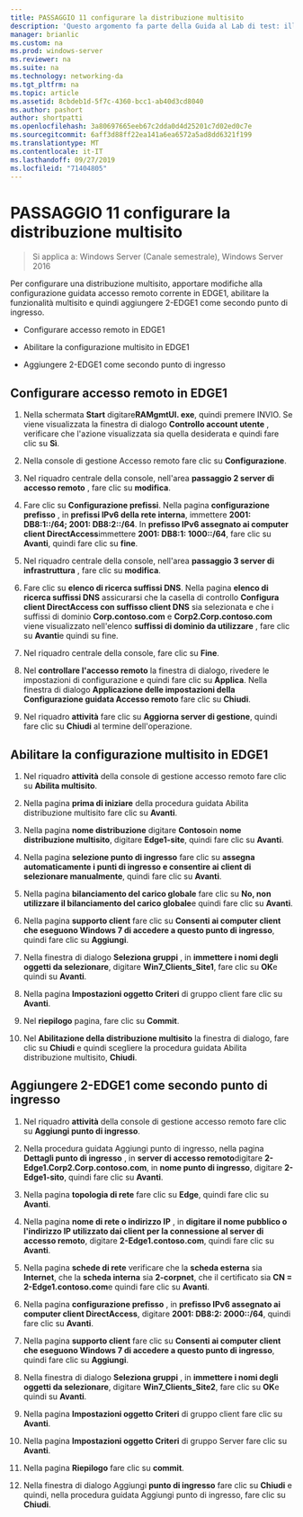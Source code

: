 ```yaml
---
title: PASSAGGIO 11 configurare la distribuzione multisito
description: 'Questo argomento fa parte della Guida al Lab di test: illustra una distribuzione multisito di DirectAccess per Windows Server 2016'
manager: brianlic
ms.custom: na
ms.prod: windows-server
ms.reviewer: na
ms.suite: na
ms.technology: networking-da
ms.tgt_pltfrm: na
ms.topic: article
ms.assetid: 8cbdeb1d-5f7c-4360-bcc1-ab40d3cd8040
ms.author: pashort
author: shortpatti
ms.openlocfilehash: 3a80697665eeb67c2dda0d4d25201c7d02ed0c7e
ms.sourcegitcommit: 6aff3d88ff22ea141a6ea6572a5ad8dd6321f199
ms.translationtype: MT
ms.contentlocale: it-IT
ms.lasthandoff: 09/27/2019
ms.locfileid: "71404805"
---
```

# <a name="step-11-configure-the-multisite-deployment"></a>PASSAGGIO 11 configurare la distribuzione multisito

>Si applica a: Windows Server (Canale semestrale), Windows Server 2016

Per configurare una distribuzione multisito, apportare modifiche alla configurazione guidata accesso remoto corrente in EDGE1, abilitare la funzionalità multisito e quindi aggiungere 2-EDGE1 come secondo punto di ingresso.  
  
- Configurare accesso remoto in EDGE1  
  
- Abilitare la configurazione multisito in EDGE1  
  
- Aggiungere 2-EDGE1 come secondo punto di ingresso  
  
## <a name="configDA"></a>Configurare accesso remoto in EDGE1  
  
1.  Nella schermata **Start** digitare**RAMgmtUI. exe**, quindi premere INVIO. Se viene visualizzata la finestra di dialogo **Controllo account utente** , verificare che l'azione visualizzata sia quella desiderata e quindi fare clic su **Sì**.  
  
2.  Nella console di gestione Accesso remoto fare clic su **Configurazione**.  
  
3.  Nel riquadro centrale della console, nell'area **passaggio 2 server di accesso remoto** , fare clic su **modifica**.  
  
4.  Fare clic su **Configurazione prefissi**. Nella pagina **configurazione prefisso** , in **prefissi IPv6 della rete interna**, immettere **2001: DB8:1::/64; 2001: DB8:2::/64**. In **prefisso IPv6 assegnato ai computer client DirectAccess**immettere **2001: DB8:1: 1000::/64**, fare clic su **Avanti**, quindi fare clic su **fine**.  
  
5.  Nel riquadro centrale della console, nell'area **passaggio 3 server di infrastruttura** , fare clic su **modifica**.  
  
6.  Fare clic su **elenco di ricerca suffissi DNS**. Nella pagina **elenco di ricerca suffissi DNS** assicurarsi che la casella di controllo **Configura client DirectAccess con suffisso client DNS** sia selezionata e che i suffissi di dominio **Corp.contoso.com** e **Corp2.Corp.contoso.com** viene visualizzato nell'elenco **suffissi di dominio da utilizzare** , fare clic su **Avanti**e quindi su fine.  
  
7.  Nel riquadro centrale della console, fare clic su **Fine**.  
  
8.  Nel **controllare l'accesso remoto** la finestra di dialogo, rivedere le impostazioni di configurazione e quindi fare clic su **Applica**. Nella finestra di dialogo **Applicazione delle impostazioni della Configurazione guidata Accesso remoto** fare clic su **Chiudi**.  
  
9. Nel riquadro **attività** fare clic su **Aggiorna server di gestione**, quindi fare clic su **Chiudi** al termine dell'operazione.  
  
## <a name="EnabledMultisite"></a>Abilitare la configurazione multisito in EDGE1  
  
1.  Nel riquadro **attività** della console di gestione accesso remoto fare clic su **Abilita multisito**.  
  
2.  Nella pagina **prima di iniziare** della procedura guidata Abilita distribuzione multisito fare clic su **Avanti**.  
  
3.  Nella pagina **nome distribuzione** digitare **Contoso**in **nome distribuzione multisito**, digitare **Edge1-site**, quindi fare clic su **Avanti**.  
  
4.  Nella pagina **selezione punto di ingresso** fare clic su **assegna automaticamente i punti di ingresso e consentire ai client di selezionare manualmente**, quindi fare clic su **Avanti**.  
  
5.  Nella pagina **bilanciamento del carico globale** fare clic su **No, non utilizzare il bilanciamento del carico globale**e quindi fare clic su **Avanti**.  
  
6.  Nella pagina **supporto client** fare clic su **Consenti ai computer client che eseguono Windows 7 di accedere a questo punto di ingresso**, quindi fare clic su **Aggiungi**.  
  
7.  Nella finestra di dialogo **Seleziona gruppi** , in **immettere i nomi degli oggetti da selezionare**, digitare **Win7_Clients_Site1**, fare clic su **OK**e quindi su **Avanti**.  
  
8.  Nella pagina **Impostazioni oggetto Criteri** di gruppo client fare clic su **Avanti**.  
  
9. Nel **riepilogo** pagina, fare clic su **Commit**.  
  
10. Nel **Abilitazione della distribuzione multisito** la finestra di dialogo, fare clic su **Chiudi** e quindi scegliere la procedura guidata Abilita distribuzione multisito, **Chiudi**.  
  
## <a name="AddEP"></a>Aggiungere 2-EDGE1 come secondo punto di ingresso  
  
1.  Nel riquadro **attività** della console di gestione accesso remoto fare clic su **Aggiungi punto di ingresso**.  
  
2.  Nella procedura guidata Aggiungi punto di ingresso, nella pagina **Dettagli punto di ingresso** , in **server di accesso remoto**digitare **2-Edge1.Corp2.Corp.contoso.com**, in **nome punto di ingresso**, digitare **2-Edge1-sito**, quindi fare clic su **Avanti**.  
  
3.  Nella pagina **topologia di rete** fare clic su **Edge**, quindi fare clic su **Avanti**.  
  
4.  Nella pagina **nome di rete o indirizzo IP** , in **digitare il nome pubblico o l'indirizzo IP utilizzato dai client per la connessione al server di accesso remoto**, digitare **2-Edge1.contoso.com**, quindi fare clic su **Avanti**.  
  
5.  Nella pagina **schede di rete** verificare che la **scheda esterna** sia **Internet**, che la **scheda interna** sia **2-corpnet**, che il certificato sia **CN = 2-Edge1.contoso.com**e quindi fare clic su **Avanti**.  
  
6.  Nella pagina **configurazione prefisso** , in **prefisso IPv6 assegnato ai computer client DirectAccess**, digitare **2001: DB8:2: 2000::/64**, quindi fare clic su **Avanti**.  
  
7.  Nella pagina **supporto client** fare clic su **Consenti ai computer client che eseguono Windows 7 di accedere a questo punto di ingresso**, quindi fare clic su **Aggiungi**.  
  
8.  Nella finestra di dialogo **Seleziona gruppi** , in **immettere i nomi degli oggetti da selezionare**, digitare **Win7_Clients_Site2**, fare clic su **OK**e quindi su **Avanti**.  
  
9. Nella pagina **Impostazioni oggetto Criteri** di gruppo client fare clic su **Avanti**.  
  
10. Nella pagina **Impostazioni oggetto Criteri** di gruppo Server fare clic su **Avanti**.  
  
11. Nella pagina **Riepilogo** fare clic su **commit**.  
  
12. Nella finestra di dialogo Aggiungi **punto di ingresso** fare clic su **Chiudi** e quindi, nella procedura guidata Aggiungi punto di ingresso, fare clic su **Chiudi**.  
  


